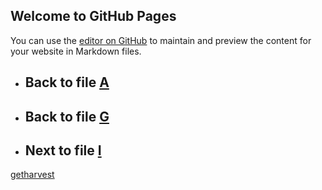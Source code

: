 
## Welcome to GitHub Pages

You can use the [editor on GitHub](https://github.com/samuelbetio/alphabet.file/edit/master/A/B/C/D/E/F/G/H/README.md) to maintain and preview the content for your website in Markdown files.

- ## **Back** to file [A](../../../../../../../../README.md)

- ## **Back** to file [G](../)
- ## **Next** to file [I](I/)

[getharvest](1/getharvest/)












